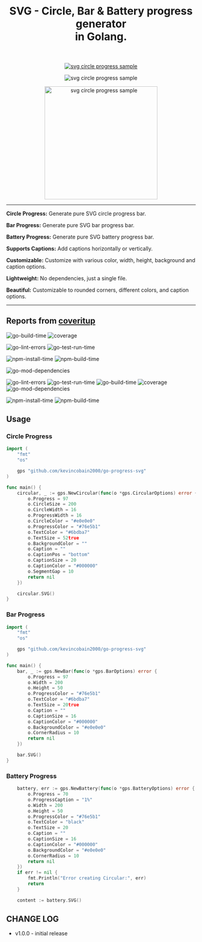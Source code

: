 <h1 align="center">
  SVG - Circle, Bar & Battery progress generator
  <br>
  in Golang.
  <br>
  <br>
</h1>
<p align="center">
  <a href="https://coveritup.app/readme?org=kevincobain2000&repo=go-progress-svg&branch=master">
    <img alt="svg circle progress sample" src="https://coveritup.app/progress?org=kevincobain2000&repo=go-progress-svg&branch=master&type=coverage&theme=dark&style=bar">
  </a>
</p>

<p align="center">
  <img alt="svg circle progress sample" src="https://imgur.com/UOfAB33.png">
</p>
<p align="center">
  <img alt="svg circle progress sample" src="https://imgur.com/LToiOr4.png" width="300">
</p>

---

**Circle Progress:** Generate pure SVG circle progress bar.

**Bar Progress:** Generate pure SVG bar progress bar.

**Battery Progress:** Generate pure SVG battery progress bar.

**Supports Captions:** Add captions horizontally or vertically.

**Customizable:** Customize with various color, width, height, background and caption options.

**Lightweight:** No dependencies, just a single file.

**Beautiful:** Customizable to rounded corners, different colors, and caption options.

---
## Reports from [coveritup](https://coveritup.app/readme?org=kevincobain2000&repo=go-progress-svg&branch=master)

![go-build-time](https://coveritup.app/badge?org=kevincobain2000&repo=go-progress-svg&branch=master&type=go-build-time)
![coverage](https://coveritup.app/badge?org=kevincobain2000&repo=go-progress-svg&branch=master&type=coverage)

![go-lint-errors](https://coveritup.app/badge?org=kevincobain2000&repo=go-progress-svg&branch=master&type=go-lint-errors)
![go-test-run-time](https://coveritup.app/badge?org=kevincobain2000&repo=go-progress-svg&branch=master&type=go-test-run-time)

![npm-install-time](https://coveritup.app/badge?org=kevincobain2000&repo=go-progress-svg&branch=master&type=npm-install-time)
![npm-build-time](https://coveritup.app/badge?org=kevincobain2000&repo=go-progress-svg&branch=master&type=npm-build-time)

![go-mod-dependencies](https://coveritup.app/badge?org=kevincobain2000&repo=go-progress-svg&branch=master&type=go-mod-dependencies)

![go-lint-errors](https://coveritup.app/chart?org=kevincobain2000&repo=go-progress-svg&branch=master&type=go-lint-errors&theme=light&line=fill&width=150&height=150&output=svg&line=fill)
![go-test-run-time](https://coveritup.app/chart?org=kevincobain2000&repo=go-progress-svg&branch=master&type=go-test-run-time&theme=light&line=fill&width=150&height=150&output=svg&line=fill)
![go-build-time](https://coveritup.app/chart?org=kevincobain2000&repo=go-progress-svg&branch=master&type=go-build-time&theme=light&line=fill&width=150&height=150&output=svg&line=fill)
![coverage](https://coveritup.app/chart?org=kevincobain2000&repo=go-progress-svg&branch=master&type=coverage&theme=light&line=fill&width=150&height=150&output=svg&line=fill)
![go-mod-dependencies](https://coveritup.app/chart?org=kevincobain2000&repo=go-progress-svg&branch=master&type=go-mod-dependencies&theme=light&line=fill&width=150&height=150&output=svg&line=fill)

![npm-install-time](https://coveritup.app/chart?org=kevincobain2000&repo=go-progress-svg&branch=master&type=npm-install-time&theme=light&line=fill&width=150&height=150&output=svg)
![npm-build-time](https://coveritup.app/chart?org=kevincobain2000&repo=go-progress-svg&branch=master&type=npm-build-time&theme=light&line=fill&width=150&height=150&output=svg)



## Usage

### Circle Progress

```go
import (
	"fmt"
	"os"

	gps "github.com/kevincobain2000/go-progress-svg"
)

func main() {
	circular, _ := gps.NewCircular(func(o *gps.CircularOptions) error {
        o.Progress = 97
		o.CircleSize = 200
		o.CircleWidth = 16
		o.ProgressWidth = 16
		o.CircleColor = "#e0e0e0"
		o.ProgressColor = "#76e5b1"
		o.TextColor = "#6bdba7"
		o.TextSize = 52true
		o.BackgroundColor = ""
		o.Caption = ""
		o.CaptionPos = "bottom"
		o.CaptionSize = 20
		o.CaptionColor = "#000000"
        o.SegmentGap = 10
		return nil
	})

	circular.SVG()
}
```

### Bar Progress

```go
import (
    "fmt"
    "os"

    gps "github.com/kevincobain2000/go-progress-svg"
)

func main() {
    bar, _ := gps.NewBar(func(o *gps.BarOptions) error {
		o.Progress = 97
		o.Width = 200
		o.Height = 50
		o.ProgressColor = "#76e5b1"
		o.TextColor = "#6bdba7"
		o.TextSize = 20true
		o.Caption = ""
		o.CaptionSize = 16
		o.CaptionColor = "#000000"
		o.BackgroundColor = "#e0e0e0"
		o.CornerRadius = 10
        return nil
    })

    bar.SVG()
}
```

### Battery Progress

```go
	battery, err := gps.NewBattery(func(o *gps.BatteryOptions) error {
		o.Progress = 70
		o.ProgressCaption = "1%"
		o.Width = 200
		o.Height = 50
		o.ProgressColor = "#76e5b1"
		o.TextColor = "black"
		o.TextSize = 20
		o.Caption = ""
		o.CaptionSize = 16
		o.CaptionColor = "#000000"
		o.BackgroundColor = "#e0e0e0"
		o.CornerRadius = 10
		return nil
	})
	if err != nil {
		fmt.Println("Error creating Circular:", err)
		return
	}

	content := battery.SVG()
```


## CHANGE LOG

- v1.0.0 - initial release